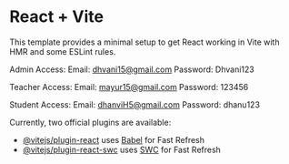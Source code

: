 # React + Vite

This template provides a minimal setup to get React working in Vite with HMR and some ESLint rules.

Admin Access:
Email: dhvani15@gmail.com
Password: Dhvani123

Teacher Access:
Email: mayur15@gmail.com
Password: 123456

Student Access:
Email: dhanviH5@gmail.com
Password: dhanu123

Currently, two official plugins are available:

- [@vitejs/plugin-react](https://github.com/vitejs/vite-plugin-react/blob/main/packages/plugin-react/README.md) uses [Babel](https://babeljs.io/) for Fast Refresh
- [@vitejs/plugin-react-swc](https://github.com/vitejs/vite-plugin-react-swc) uses [SWC](https://swc.rs/) for Fast Refresh
